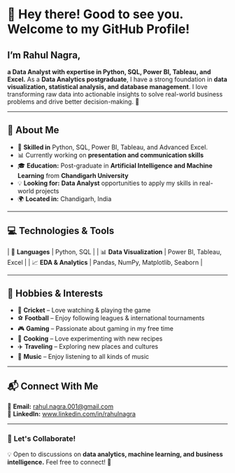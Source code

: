 # 👋 Hey there! Good to see you. Welcome to my GitHub Profile!  
## I’m Rahul Nagra, 
**a Data Analyst with expertise in Python, SQL, Power BI, Tableau, and Excel.**
As a **Data Analytics postgraduate**, I have a strong foundation in **data visualization, statistical analysis, and database management**. I love transforming raw data into actionable insights to solve real-world business problems and drive better decision-making. 🚀  

--- 

## 🔹 About Me  
- 🎯 **Skilled in** Python, SQL, Power BI, Tableau, and Advanced Excel.
- 📊 Currently working on **presentation and communication skills**  
- 🎓 **Education:** Post-graduate in **Artificial Intelligence and Machine Learning** from **Chandigarh University**  
- 💡 **Looking for:** **Data Analyst** opportunities to apply my skills in real-world projects  
- 🌍 **Located in:** Chandigarh, India  

---

## 💻 Technologies & Tools  
| 📌 **Languages** | Python, SQL |
| 📊 **Data Visualization** | Power BI, Tableau, Excel |
| 📈 **EDA & Analytics** | Pandas, NumPy, Matplotlib, Seaborn |

---

## 🎯 Hobbies & Interests  
- 🏏 **Cricket** – Love watching & playing the game  
- ⚽ **Football** – Enjoy following leagues & international tournaments  
- 🎮 **Gaming** – Passionate about gaming in my free time  
- 🍳 **Cooking** – Love experimenting with new recipes  
- ✈️ **Traveling** – Exploring new places and cultures  
- 🎵 **Music** – Enjoy listening to all kinds of music  

---

## 📬 Connect With Me  

📧 **Email:** rahul.nagra.001@gmail.com  
💼 **LinkedIn:** www.linkedin.com/in/rahulnagra

---

### 🎯 **Let's Collaborate!**  
💡 Open to discussions on **data analytics, machine learning, and business intelligence.** Feel free to connect! 🚀  
